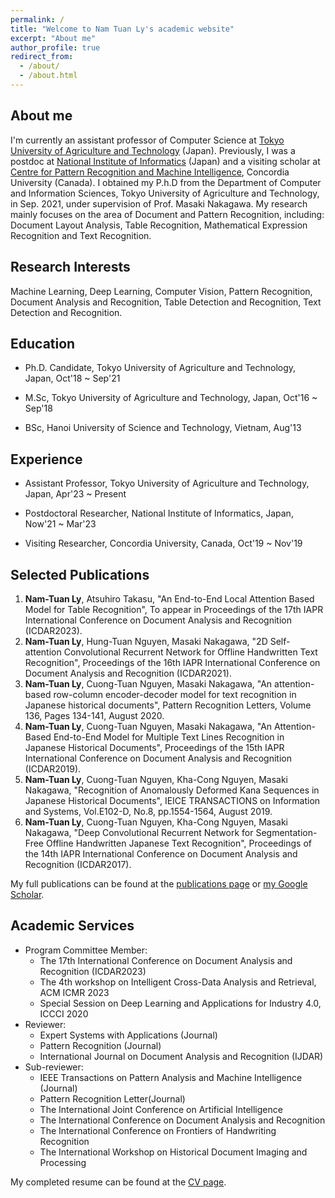 ```yaml
---
permalink: /
title: "Welcome to Nam Tuan Ly's academic website"
excerpt: "About me"
author_profile: true
redirect_from: 
  - /about/
  - /about.html
---
```


## About me
I'm currently an assistant professor of Computer Science at [Tokyo University of Agriculture and Technology](https://www.tuat.ac.jp/en/) (Japan). Previously, I was a postdoc at [National Institute of Informatics](https://www.nii.ac.jp/en/) (Japan) and a visiting scholar at [Centre for Pattern Recognition and Machine Intelligence](https://www.concordia.ca/research/cenparmi.html), Concordia University (Canada). I obtained my P.h.D from the Department of Computer and Information Sciences, Tokyo University of Agriculture and Technology, in Sep. 2021, under supervision of Prof. Masaki Nakagawa. My research mainly focuses on the area of Document and Pattern Recognition, including: Document Layout Analysis, Table Recognition, Mathematical Expression Recognition and Text Recognition.

## Research Interests 
Machine Learning, Deep Learning, Computer Vision, Pattern Recognition, Document Analysis and Recognition, Table Detection and Recognition, Text Detection and Recognition.

## Education
* Ph.D. Candidate, Tokyo University of Agriculture and Technology, Japan, Oct'18 ~ Sep'21<br>

* M.Sc, Tokyo University of Agriculture and Technology, Japan, Oct'16 ~ Sep'18<br>

* BSc, Hanoi University of Science and Technology, Vietnam, Aug'13<br>

## Experience
* Assistant Professor, Tokyo University of Agriculture and Technology, Japan, Apr'23 ~ Present<br>

* Postdoctoral Researcher, National Institute of Informatics, Japan, Now'21 ~ Mar'23<br>

* Visiting Researcher, Concordia University, Canada, Oct'19 ~ Nov'19<br>

## Selected Publications
1. **Nam-Tuan Ly**, Atsuhiro Takasu, "An End-to-End Local Attention Based Model for Table Recognition", To appear in Proceedings of the 17th IAPR International Conference on Document Analysis and Recognition (ICDAR2023).
2. **Nam-Tuan Ly**, Hung-Tuan Nguyen, Masaki Nakagawa, "2D Self-attention Convolutional Recurrent Network for Offline Handwritten Text Recognition", Proceedings of the 16th IAPR International Conference on Document Analysis and Recognition (ICDAR2021).
3. **Nam-Tuan Ly**, Cuong-Tuan Nguyen, Masaki Nakagawa, "An attention-based row-column encoder-decoder model for text recognition in Japanese historical documents", Pattern Recognition Letters, Volume 136, Pages 134-141, August 2020.
4. **Nam-Tuan Ly**, Cuong-Tuan Nguyen, Masaki Nakagawa, "An Attention-Based End-to-End Model for Multiple Text Lines Recognition in Japanese Historical Documents", Proceedings of the 15th IAPR International Conference on Document Analysis and Recognition (ICDAR2019).
5. **Nam-Tuan Ly**, Cuong-Tuan Nguyen, Kha-Cong Nguyen, Masaki Nakagawa, "Recognition of Anomalously Deformed Kana Sequences in Japanese Historical Documents", IEICE TRANSACTIONS on Information and Systems, Vol.E102-D, No.8, pp.1554-1564, August 2019.
6. **Nam-Tuan Ly**, Cuong-Tuan Nguyen, Kha-Cong Nguyen, Masaki Nakagawa, "Deep Convolutional Recurrent Network for Segmentation-Free Offline Handwritten Japanese Text Recognition", Proceedings of the 14th IAPR International Conference on Document Analysis and Recognition (ICDAR2017).

My full publications can be found at the [publications page](http://namtuanly.github.io/publications/) or [my Google Scholar]({{site.author.googlescholar}}).

## Academic Services
+ Program Committee Member:
  - The 17th International Conference on Document Analysis and Recognition (ICDAR2023)
  - The 4th workshop on Intelligent Cross-Data Analysis and Retrieval, ACM ICMR 2023
  - Special Session on Deep Learning and Applications for Industry 4.0, ICCCI 2020
+ Reviewer:
  - Expert Systems with Applications (Journal)
  - Pattern Recognition (Journal)
  - International Journal on Document Analysis and Recognition (IJDAR)
+ Sub-reviewer:
  - IEEE Transactions on Pattern Analysis and Machine Intelligence (Journal)
  - Pattern Recognition Letter(Journal)
  - The International Joint Conference on Artificial Intelligence
  - The International Conference on Document Analysis and Recognition
  - The International Conference on Frontiers of Handwriting Recognition
  - The International Workshop on Historical Document Imaging and Processing

My completed resume can be found at the [CV page](http://namtuanly.github.io/cv/).
